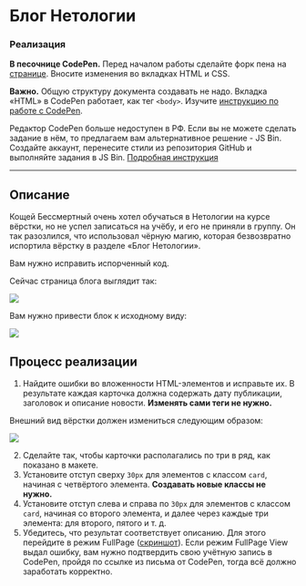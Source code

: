  # Блог Нетологии

### Реализация

**В песочнице CodePen.** Перед началом работы сделайте форк пена на [странице](https://codepen.io/Netology/pen/ReaoGE?editors=1100#0). Вносите изменения во вкладках HTML и CSS.

**Важно.** Общую структуру документа создавать не надо. Вкладка «HTML» в CodePen работает, как тег `<body>`.
Изучите [инструкцию по работе с CodePen](https://github.com/netology-code/guides/tree/master/codepen).

Редактор CodePen больше недоступен в РФ. Если вы не можете сделать задание в нём, то предлагаем вам альтернативное решение - JS Bin. Создайте аккаунт, перенесите стили из репозитория GitHub и выполняйте задания в JS Bin. [Подробная инструкция](https://disk.360.yandex.ru/i/dTjR9F-QJOgMfw)

---

## Описание

Кощей Бессмертный очень хотел обучаться в Нетологии на курсе вёрстки, но не успел записаться на учёбу, и его не приняли в группу. Он так разозлился, что использовал чёрную магию, которая безвозвратно испортила вёрстку в разделе «Блог Нетологии».

Вам нужно исправить испорченный код.

Сейчас страница блога выглядит так:

![](https://github.com/netology-code/html-2-homeworks/blob/master/sources/2-2/blog-before.jpeg)

Вам нужно привести блок к исходному виду:

![](https://github.com/netology-code/html-2-homeworks/blob/master/sources/2-2/blog-after.jpeg)

## Процесс реализации

1. Найдите ошибки во вложенности HTML-элементов и исправьте их. В результате каждая карточка должна содержать дату публикации, заголовок и описание новости. **Изменять сами теги не нужно.**

Внешний вид вёрстки должен измениться следующим образом:

![](https://github.com/netology-code/html-2-homeworks/blob/master/sources/2-2/blog-stage0.jpeg)

2. Сделайте так, чтобы карточки располагались по три в ряд, как показано в макете.
3. Установите отступ сверху `30px` для элементов с классом `card`, начиная с четвёртого элемента. **Создавать новые классы не нужно.**
4. Установите отступ слева и справа по `30px` для элементов с классом `card`, начиная со второго элемента, и далее через каждые три элемента: для второго, пятого и т. д.
5. Убедитесь, что результат соответствует описанию. Для этого перейдите в режим FullPage ([скриншот](/sources/screen.md)). Если режим FullPage View выдал ошибку, вам нужно подтвердить свою учётную запись в CodePen, пройдя по ссылке из письма от CodePen, тогда всё должно заработать корректно.


